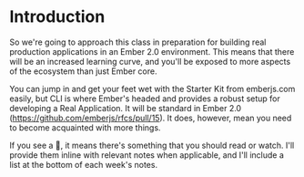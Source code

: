 Introduction
============
So we're going to approach this class in preparation for building real production applications in an Ember 2.0 environment. This means that there will be an increased learning curve, and you'll be exposed to more aspects of the ecosystem than just Ember core.

You can jump in and get your feet wet with the Starter Kit from emberjs.com
easily, but CLI is where Ember's headed and provides a robust setup for
developing a Real Application. It will be standard in Ember 2.0
(https://github.com/emberjs/rfcs/pull/15). It does, however, mean you need to become acquainted with more things.

If you see a :rowboat:, it means there's something that you should read or watch. I'll provide them inline with relevant notes when applicable, and I'll include a list at the bottom of each week's notes.
